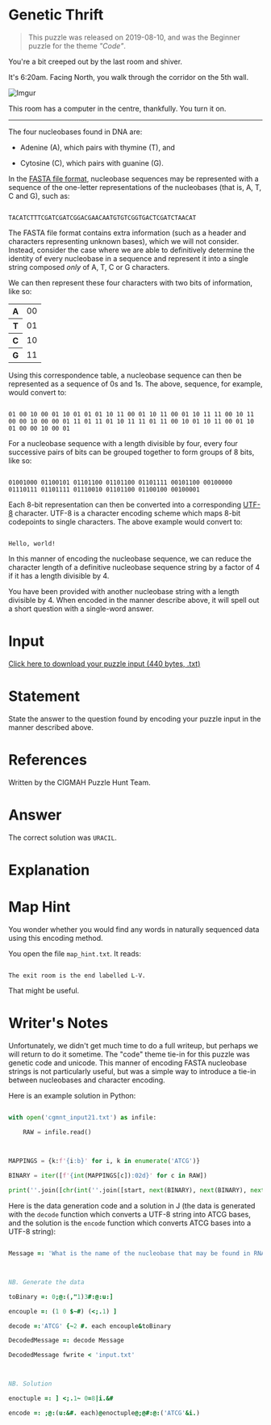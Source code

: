 

# Genetic Thrift

> This puzzle was released on 2019-08-10, and was the Beginner puzzle for the theme *"Code"*. 

You're a bit creeped out by the last room and shiver.

It's 6:20am. Facing North, you walk through the corridor on the 5th wall.

![Imgur](https://i.imgur.com/zuIShWZ.gif)
This room has a computer in the centre, thankfully. You turn it on. 

---

The four nucleobases found in DNA are: 
- Adenine (A), which pairs with thymine (T), and
- Cytosine (C), which pairs with guanine (G). 

In the [FASTA file format](https://en.wikipedia.org/wiki/FASTA_format), nucleobase sequences may be represented with a sequence of the one-letter representations of the nucleobases (that is, A, T, C and G), such as:

```text
TACATCTTTCGATCGATCGGACGAACAATGTGTCGGTGACTCGATCTAACAT
```

The FASTA file format contains extra information (such as a header and characters representing unknown bases), which we will not consider. Instead, consider the case where we are able to definitively determine the identity of every nucleobase in a sequence and represent it into a single string composed *only* of A, T, C or G characters. 

We can then represent these four characters with two bits of information, like so:

<table>
<tr><th>A</th><td>00</td></tr>
<tr><th>T</th><td>01</td></tr>
<tr><th>C</th><td>10</td></tr>
<tr><th>G</th><td>11</td></tr>
</table>

Using this correspondence table, a nucleobase sequence can then be represented as a sequence of 0s and 1s. The above, sequence, for example, would convert to:
```text
01 00 10 00 01 10 01 01 01 10 11 00 01 10 11 00 01 10 11 11 00 10 11 00 00 10 00 00 01 11 01 11 01 10 11 11 01 11 00 10 01 10 11 00 01 10 01 00 00 10 00 01
```

For a nucleobase sequence with a length divisible by four, every four successive pairs of bits can be grouped together to form groups of 8 bits, like so:

```text
01001000 01100101 01101100 01101100 01101111 00101100 00100000 01110111 01101111 01110010 01101100 01100100 00100001
```
Each 8-bit representation can then be converted into a corresponding [UTF-8](https://en.wikipedia.org/wiki/UTF-8) character. UTF-8 is a character encoding scheme which maps 8-bit codepoints to single characters. The above example would convert to:

```text
Hello, world!
```

In this manner of encoding the nucleobase sequence, we can reduce the character length of a definitive nucleobase sequence string by a factor of 4 if it has a length divisible by 4. 

You have been provided with another nucleobase string with a length divisible by 4. When encoded in the manner describe above, it will spell out a short question with a single-word answer.

# Input

[Click here to download your puzzle input (440 bytes, .txt)](https://drive.google.com/file/d/1jjy-Bc_tV3sxMOc9XLXY5Fg8gBYTxkj2/view?usp=sharing)

# Statement

State the answer to the question found by encoding your puzzle input in the manner described above.


# References

Written by the CIGMAH Puzzle Hunt Team.

# Answer

The correct solution was `URACIL`.

# Explanation

# Map Hint

You wonder whether you would find any words in naturally sequenced data using this encoding method. 

You open the file `map_hint.txt`. It reads:

```
The exit room is the end labelled L-V. 
```

That might be useful. 

# Writer's Notes

Unfortunately, we didn't get much time to do a full writeup, but perhaps we will return to do it sometime. The "code" theme tie-in for this puzzle was genetic code and unicode. This manner of encoding FASTA nucleobase strings is not particularly useful, but was a simple way to introduce a tie-in between nucleobases and character encoding. 

Here is an example solution in Python:

```python
with open('cgmnt_input21.txt') as infile:
    RAW = infile.read()
    
MAPPINGS = {k:f'{i:b}' for i, k in enumerate('ATCG')}
BINARY = iter([f'{int(MAPPINGS[c]):02d}' for c in RAW])
print(''.join([chr(int(''.join([start, next(BINARY), next(BINARY), next(BINARY)]), 2)) for start in BINARY]))
```

Here is the data generation code and a solution in J (the data is generated with the `decode` function which converts a UTF-8 string into ATCG bases, and the solution is the `encode` function which converts ATCG bases into a UTF-8 string): 

```j
Message =: 'What is the name of the nucleobase that may be found in RNA but not DNA? It starts with U and has six letters.'

NB. Generate the data
toBinary =: 0;@:(,"1)3#:@:u:]
encouple =: (1 0 $~#) (<;.1) ]
decode =:'ATCG' {~2 #. each encouple&toBinary
DecodedMessage =: decode Message
DecodedMessage fwrite < 'input.txt'

NB. Solution
enoctuple =: ] <;.1~ 0=8|i.&#
encode =: ;@:(u:&#. each)@enoctuple@;@#:@:('ATCG'&i.) 

```

